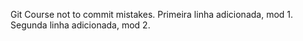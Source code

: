 
Git Course not to commit mistakes.
Primeira linha adicionada, mod 1.
Segunda linha adicionada, mod 2.
